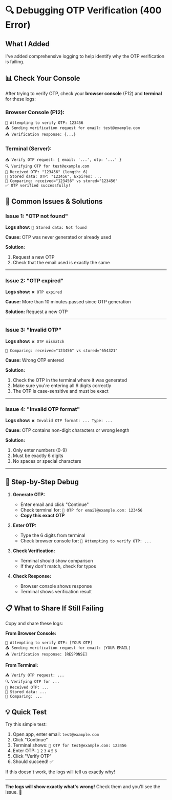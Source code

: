 # 🔍 Debugging OTP Verification (400 Error)

## What I Added

I've added comprehensive logging to help identify why the OTP verification is failing.

## 📊 Check Your Console

After trying to verify OTP, check your **browser console** (F12) and **terminal** for these logs:

### Browser Console (F12):
```
🔐 Attempting to verify OTP: 123456
📤 Sending verification request for email: test@example.com
📥 Verification response: {...}
```

### Terminal (Server):
```
📥 Verify OTP request: { email: '...', otp: '...' }
🔍 Verifying OTP for test@example.com
📝 Received OTP: "123456" (length: 6)
💾 Stored data: OTP: "123456", Expires: ...
🔐 Comparing: received="123456" vs stored="123456"
✅ OTP verified successfully!
```

## 🐛 Common Issues & Solutions

### Issue 1: "OTP not found"
**Logs show:** `💾 Stored data: Not found`

**Cause:** OTP was never generated or already used

**Solution:**
1. Request a new OTP
2. Check that the email used is exactly the same

---

### Issue 2: "OTP expired"
**Logs show:** `❌ OTP expired`

**Cause:** More than 10 minutes passed since OTP generation

**Solution:** Request a new OTP

---

### Issue 3: "Invalid OTP"
**Logs show:** `❌ OTP mismatch`
```
🔐 Comparing: received="123456" vs stored="654321"
```

**Cause:** Wrong OTP entered

**Solution:**
1. Check the OTP in the terminal where it was generated
2. Make sure you're entering all 6 digits correctly
3. The OTP is case-sensitive and must be exact

---

### Issue 4: "Invalid OTP format"
**Logs show:** `❌ Invalid OTP format: ... Type: ...`

**Cause:** OTP contains non-digit characters or wrong length

**Solution:**
1. Only enter numbers (0-9)
2. Must be exactly 6 digits
3. No spaces or special characters

---

## 🧪 Step-by-Step Debug

1. **Generate OTP:**
   - Enter email and click "Continue"
   - Check terminal for: `📧 OTP for email@example.com: 123456`
   - **Copy this exact OTP**

2. **Enter OTP:**
   - Type the 6 digits from terminal
   - Check browser console for: `🔐 Attempting to verify OTP: ...`

3. **Check Verification:**
   - Terminal should show comparison
   - If they don't match, check for typos

4. **Check Response:**
   - Browser console shows response
   - Terminal shows verification result

## 📋 What to Share If Still Failing

Copy and share these logs:

**From Browser Console:**
```
🔐 Attempting to verify OTP: [YOUR OTP]
📤 Sending verification request for email: [YOUR EMAIL]
📥 Verification response: [RESPONSE]
```

**From Terminal:**
```
📥 Verify OTP request: ...
🔍 Verifying OTP for ...
📝 Received OTP: ...
💾 Stored data: ...
🔐 Comparing: ...
```

## 💡 Quick Test

Try this simple test:

1. Open app, enter email: `test@example.com`
2. Click "Continue"
3. Terminal shows: `📧 OTP for test@example.com: 123456`
4. Enter OTP: `1` `2` `3` `4` `5` `6`
5. Click "Verify OTP"
6. Should succeed! ✅

If this doesn't work, the logs will tell us exactly why!

---

**The logs will show exactly what's wrong!** Check them and you'll see the issue. 🎯
